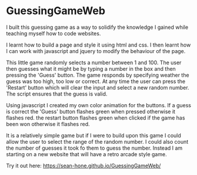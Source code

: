# GuessingGameWeb

I built this guessing game as a way to solidify the knowledge I gained while teaching myself how to code websites.

I learnt how to build a page and style it using html and css. I then learnt how I can work with javascript and 
jquery to modify the behaviour of the page.

This little game randomly selects a number between 1 and 100. The user then guesses what it might be by typing a number
in the box and then pressing the 'Guess' button. The game responds by specifying weather the guess was too high, too
low or correct. At any time the user can press the 'Restart' button which will clear the input and select a new random
number. The script ensures that the guess is valid.

Using javascript I created my own color animation for the buttons. If a guess is correct the 'Guess' button flashes
green when pressed otherwise it flashes red. the restart button flashes green when clicked if the game has been won
otherwise it flashes red.

It is a relatively simple game but if I were to build upon this game I could allow the user to select the range
of the random number. I could also count the number of guesses it took fo them to guess the number. Instead I am 
starting on a new website that will have a retro arcade style game.

Try it out here:
https://sean-hone.github.io/GuessingGameWeb/
